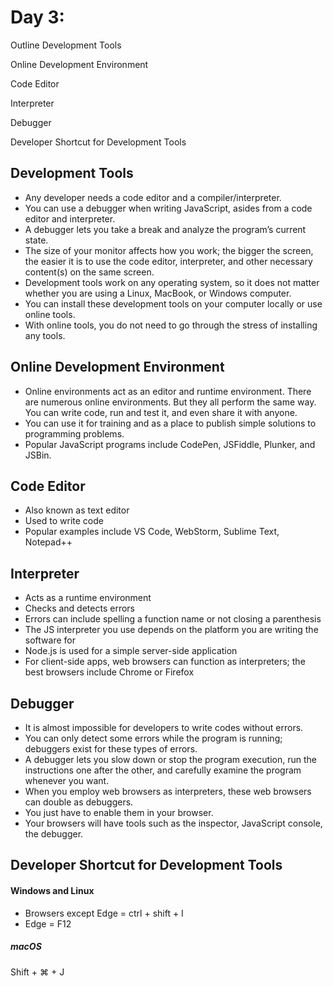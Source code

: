 
# Day 3:

Outline
Development Tools

Online Development Environment

Code Editor

Interpreter

Debugger

Developer Shortcut for Development Tools


## Development Tools
- Any developer needs a code editor and a compiler/interpreter.
- You can use a debugger when writing JavaScript, asides from a code editor and interpreter.
- A debugger lets you take a break and analyze the program’s current state.
- The size of your monitor affects how you work; the bigger the screen, the easier it is to use the code editor, interpreter, and other necessary content(s) on the same screen.
- Development tools work on any operating system, so it does not matter whether you are using a Linux, MacBook, or Windows computer.
- You can install these development tools on your computer locally or use online tools.
- With online tools, you do not need to go through the stress of installing any tools.

## Online Development Environment

- Online environments act as an editor and runtime environment. There are numerous online environments. But they all perform the same way. You can write code, run and test it, and even share it with anyone.
- You can use it for training and as a place to publish simple solutions to programming problems.
- Popular JavaScript programs include CodePen, JSFiddle, Plunker, and JSBin.


## Code Editor

- Also known as text editor
- Used to write code
- Popular examples include VS Code, WebStorm, Sublime Text, Notepad++

## Interpreter

- Acts as a runtime environment
- Checks and detects errors
- Errors can include spelling a function name or not closing a parenthesis
- The JS interpreter you use depends on the platform you are writing the software for
- Node.js is used for a simple server-side application
- For client-side apps, web browsers can function as interpreters; the best browsers include Chrome or Firefox

## Debugger
- It is almost impossible for developers to write codes without errors.
- You can only detect some errors while the program is running; debuggers exist for these types of errors.
- A debugger lets you slow down or stop the program execution, run the instructions one after the other, and carefully examine the program whenever you want.
- When you employ web browsers as interpreters, these web browsers can double as debuggers.
- You just have to enable them in your browser.
- Your browsers will have tools such as the inspector, JavaScript console, the debugger.

## Developer Shortcut for Development Tools
#### Windows and Linux
- Browsers except Edge = ctrl + shift + I
- Edge = F12
##### macOS 
Shift + ⌘ + J
